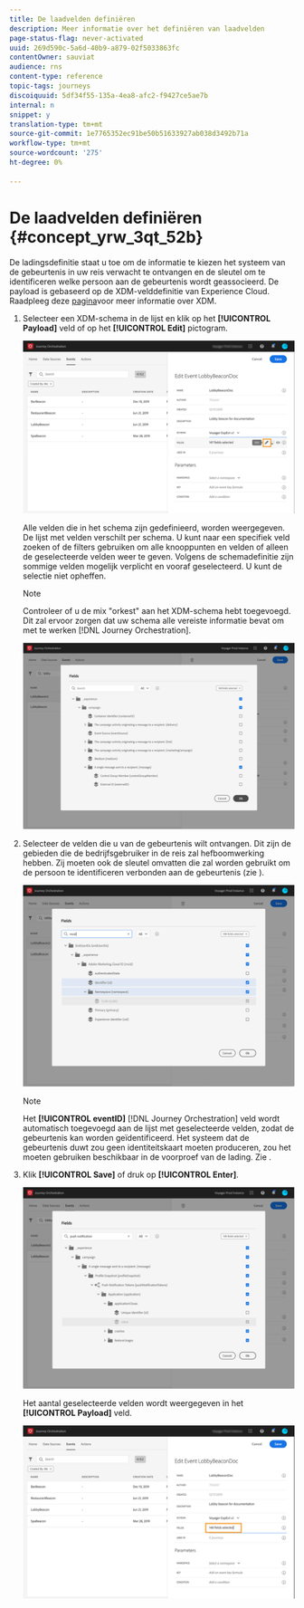 ```yaml
---
title: De laadvelden definiëren
description: Meer informatie over het definiëren van laadvelden
page-status-flag: never-activated
uuid: 269d590c-5a6d-40b9-a879-02f5033863fc
contentOwner: sauviat
audience: rns
content-type: reference
topic-tags: journeys
discoiquuid: 5df34f55-135a-4ea8-afc2-f9427ce5ae7b
internal: n
snippet: y
translation-type: tm+mt
source-git-commit: 1e7765352ec91be50b51633927ab038d3492b71a
workflow-type: tm+mt
source-wordcount: '275'
ht-degree: 0%

---
```



# De laadvelden definiëren {#concept_yrw_3qt_52b}

De ladingsdefinitie staat u toe om de informatie te kiezen het systeem van de gebeurtenis in uw reis verwacht te ontvangen en de sleutel om te identificeren welke persoon aan de gebeurtenis wordt geassocieerd. De payload is gebaseerd op de XDM-velddefinitie van Experience Cloud. Raadpleeg deze [pagina](https://docs.adobe.com/content/help/en/experience-platform/xdm/home.html)voor meer informatie over XDM.

1. Selecteer een XDM-schema in de lijst en klik op het **[!UICONTROL Payload]** veld of op het **[!UICONTROL Edit]** pictogram.

   ![](../assets/journey8.png)

   Alle velden die in het schema zijn gedefinieerd, worden weergegeven. De lijst met velden verschilt per schema. U kunt naar een specifiek veld zoeken of de filters gebruiken om alle knooppunten en velden of alleen de geselecteerde velden weer te geven. Volgens de schemadefinitie zijn sommige velden mogelijk verplicht en vooraf geselecteerd. U kunt de selectie niet opheffen.

   >[!NOTE]
   >
   >Controleer of u de mix &quot;orkest&quot; aan het XDM-schema hebt toegevoegd. Dit zal ervoor zorgen dat uw schema alle vereiste informatie bevat om met te werken [!DNL Journey Orchestration].

   ![](../assets/journey9.png)

1. Selecteer de velden die u van de gebeurtenis wilt ontvangen. Dit zijn de gebieden die de bedrijfsgebruiker in de reis zal hefboomwerking hebben. Zij moeten ook de sleutel omvatten die zal worden gebruikt om de persoon te identificeren verbonden aan de gebeurtenis (zie [](../event/defining-the-event-key.md)).

   ![](../assets/journey10.png)

   >[!NOTE]
   >
   >Het **[!UICONTROL eventID]** [!DNL Journey Orchestration] veld wordt automatisch toegevoegd aan de lijst met geselecteerde velden, zodat de gebeurtenis kan worden geïdentificeerd. Het systeem dat de gebeurtenis duwt zou geen identiteitskaart moeten produceren, zou het moeten gebruiken beschikbaar in de voorproef van de lading. Zie [](../event/previewing-the-payload.md).

1. Klik **[!UICONTROL Save]** of druk op **[!UICONTROL Enter]**.

   ![](../assets/journey11.png)

   Het aantal geselecteerde velden wordt weergegeven in het **[!UICONTROL Payload]** veld.

   ![](../assets/journey12.png)
